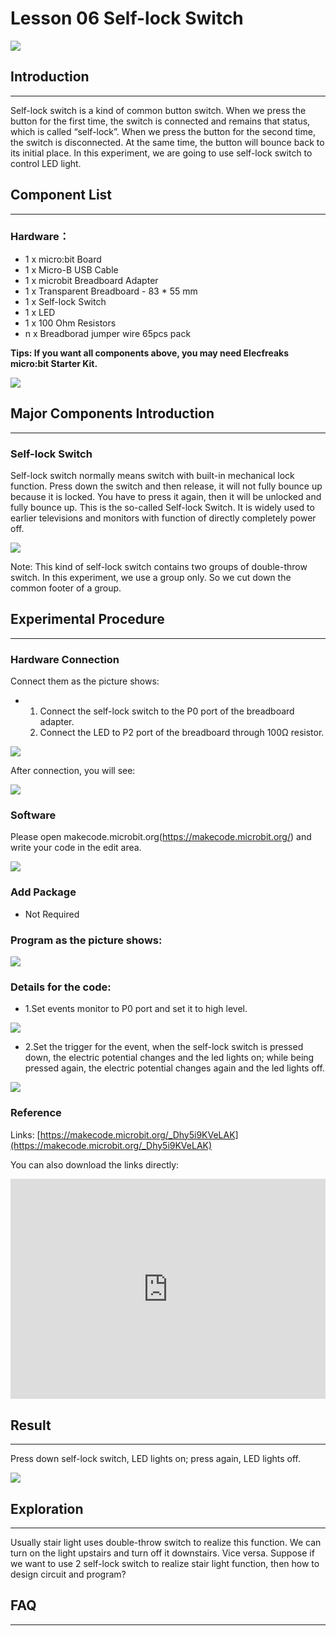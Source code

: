 # Lesson 06 Self-lock Switch 

 ![](./images/ogadD6b.jpg)  

## Introduction
---
Self-lock switch is a kind of common button switch. When we press the button for the first time, the switch is connected and remains that status, which is called “self-lock”. When we press the button for the second time, the switch is disconnected. At the same time, the button will bounce back to its initial place. In this experiment, we are going to use self-lock switch to control LED light.

## Component List

---
### Hardware：
- 1 x micro:bit Board
- 1 x Micro-B USB Cable
- 1 x microbit Breadboard Adapter
- 1 x Transparent Breadboard - 83 * 55 mm
- 1 x Self-lock Switch
- 1 x LED
- 1 x 100 Ohm Resistors
- n x Breadborad jumper wire 65pcs pack

****Tips: If you want all components above, you may need Elecfreaks micro:bit Starter Kit.****

![](./images/W4tseua.jpg)

## Major Components Introduction

---
### Self-lock Switch

Self-lock switch normally means switch with built-in mechanical lock function. Press down the switch and then release, it will not fully bounce up because it is locked. You have to press it again, then it will be unlocked and fully bounce up. This is the so-called Self-lock Switch. It is widely used to earlier televisions and monitors with function of directly completely power off.

![](./images/hareBrE.jpg)

Note: This kind of self-lock switch contains two groups of double-throw switch. In this experiment, we use a group only. So we cut down the common footer of a group.

## Experimental Procedure
---
### Hardware Connection
Connect them as the picture shows:

- 1. Connect the self-lock switch to the P0 port of the breadboard adapter.
  2. Connect the LED to P2 port of the breadboard through 100Ω resistor.

![](./images/k4dfMBY.jpg)

After connection, you will see:

![](./images/AuCiJU3.jpg)

### Software

Please open makecode.microbit.org(https://makecode.microbit.org/)  and write your code in the edit area.

![](./images/JHZUvh2.png)

### Add Package
- Not Required

### Program as the picture shows:

![](./images/bCNErri.png)

### Details for the code:
- 1.Set events monitor to P0 port and set it to high level.

![](./images/2jq655A.png)

- 2.Set the trigger for the event, when the self-lock switch is pressed down, the electric potential changes and the led lights on; while being pressed again, the electric potential changes again and the led lights off.

![](./images/TZcB7Jz.png)

### Reference
Links: [https://makecode.microbit.org/_Dhy5i9KVeLAK](https://makecode.microbit.org/_Dhy5i9KVeLAK)

You can also download the links directly:

<div style="position:relative;height:0;padding-bottom:70%;overflow:hidden;"><iframe style="position:absolute;top:0;left:0;width:100%;height:100%;" src="https://makecode.microbit.org/#pub:_Dhy5i9KVeLAK" frameborder="0" sandbox="allow-popups allow-forms allow-scripts allow-same-origin"></iframe></div>  

## Result
---
Press down self-lock switch, LED lights on; press again, LED lights off. 

![](./images/sCMwXXf.gif)


## Exploration
---
Usually stair light uses double-throw switch to realize this function. We can turn on the light upstairs and turn off it downstairs. Vice versa. Suppose if we want to use 2 self-lock switch to realize stair light function, then how to design circuit and program? 

## FAQ
---



